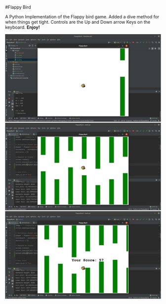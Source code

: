 #Flappy Bird 

A Python Implementation of the Flappy bird game. Added a 
dive method for when things get tight. Controls are the 
Up and Down arrow Keys on the keyboard.
**Enjoy!**

![Screenshot](images/sc1.png?raw=true "Start screen")
![Screenshot](images/sc2.png?raw=true "Basic gameplay")
![Screenshot](images/sc3.png?raw=true "Game over screen")